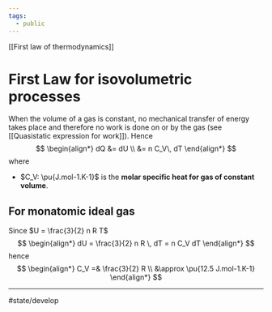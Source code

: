 ```yaml
---
tags:
  - public
---
```

[[First law of thermodynamics]]
# First Law for isovolumetric processes
When the volume of a gas is constant,
no mechanical transfer of energy takes place
and therefore no work is done on or by the gas
(see [[Quasistatic expression for work]]).
Hence
$$
\begin{align*}
dQ &= dU \\
&= n C_V\, dT
\end{align*}
$$
where

- $C_V: \pu{J.mol-1.K-1}$ is the **molar specific heat for gas of constant volume**.

## For monatomic ideal gas
Since $U = \frac{3}{2} n R T$
$$
\begin{align*}
dU = \frac{3}{2} n R \, dT = n C_V dT
\end{align*}
$$
hence
$$
\begin{align*}
C_V =& \frac{3}{2}  R \\
&\approx \pu{12.5 J.mol-1.K-1}
\end{align*}
$$

---
#state/develop
